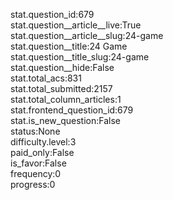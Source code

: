 stat.question_id:679  
stat.question__article__live:True  
stat.question__article__slug:24-game  
stat.question__title:24 Game  
stat.question__title_slug:24-game  
stat.question__hide:False  
stat.total_acs:831  
stat.total_submitted:2157  
stat.total_column_articles:1  
stat.frontend_question_id:679  
stat.is_new_question:False  
status:None  
difficulty.level:3  
paid_only:False  
is_favor:False  
frequency:0  
progress:0  
